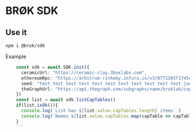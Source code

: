 # BRØK SDK

## Use it

```npm i @brok/sdk```

Example

```ts
    const sdk = await SDK.init({
      ceramicUrl: "https://ceramic-clay.3boxlabs.com",
      ethereumRpc: "https://arbitrum-rinkeby.infura.io/v3/0771265f174543dca52bbe282a69397d",
      seed: "test test test test test test test test test test test junk",
      theGraphUrl: "https://api.thegraph.com/subgraphs/name/broklab/captable_dev_10"
    })
    const list = await sdk.listCapTables()
    if(list.isOk()){
      console.log(`List has ${list.value.capTables.length} items` )
      console.log(`Names ${list.value.capTables.map(capTable => capTable.name).join(", ")}` )
    }
    ```